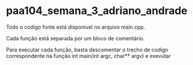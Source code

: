 # paa104_semana_3_adriano_andrade

Todo o codigo fonte está disponivel no arquivo main.cpp.

Cada função está separada por um bloco de comentário.

Para executar cada função, basta descomentar o trecho de codigo correspondente na função int main(int argc, char** argv) e exevutar
